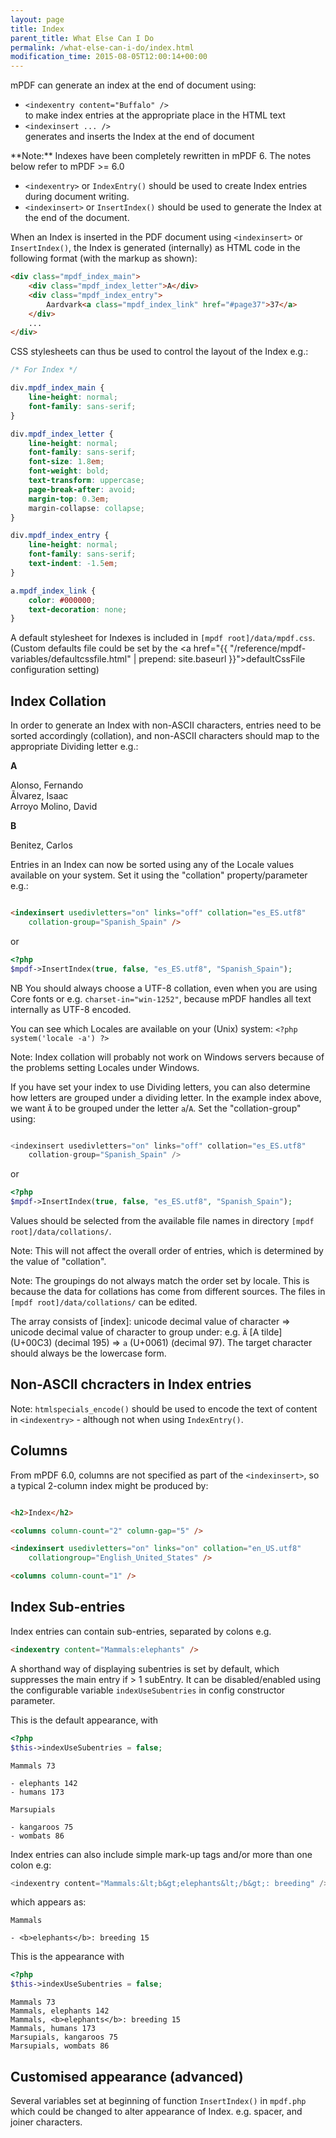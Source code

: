 ```yaml
---
layout: page
title: Index
parent_title: What Else Can I Do
permalink: /what-else-can-i-do/index.html
modification_time: 2015-08-05T12:00:14+00:00
---
```


mPDF can generate an index at the end of document using:

- `<indexentry content="Buffalo" />`  
  to make index entries at the appropriate place in the HTML text
- `<indexinsert ... />`  
  generates and inserts the Index at the end of document

<div class="alert alert-info" role="alert" markdown="1">
  **Note:** Indexes have been completely rewritten in mPDF 6. The notes below refer to mPDF >= 6.0
</div>

- `<indexentry>` or `IndexEntry()` should be used to create Index entries during document writing.
- `<indexinsert>` or `InsertIndex()` should be used to generate the Index at the end of the document.

When an Index is inserted in the PDF document using `<indexinsert>` or `InsertIndex()`, the Index is generated
(internally) as HTML code in the following format (with the markup as shown):

```html
<div class="mpdf_index_main">
    <div class="mpdf_index_letter">A</div>
    <div class="mpdf_index_entry">
        Aardvark<a class="mpdf_index_link" href="#page37">37</a>    
    </div>
    ...
</div>

```

CSS stylesheets can thus be used to control the layout of the Index e.g.:

```css
/* For Index */

div.mpdf_index_main {
    line-height: normal;
    font-family: sans-serif;
}

div.mpdf_index_letter {
    line-height: normal;
    font-family: sans-serif;
    font-size: 1.8em;
    font-weight: bold;
    text-transform: uppercase;
    page-break-after: avoid;
    margin-top: 0.3em;
    margin-collapse: collapse;
}

div.mpdf_index_entry {
    line-height: normal;
    font-family: sans-serif;
    text-indent: -1.5em;
}

a.mpdf_index_link {
    color: #000000;
    text-decoration: none;
}

```

A default stylesheet for Indexes is included in `[mpdf root]/data/mpdf.css`. (Custom defaults file could be set by
the <a href="{{ "/reference/mpdf-variables/defaultcssfile.html" | prepend: site.baseurl }}">defaultCssFile</a> configuration setting)

## Index Collation

In order to generate an Index with non-ASCII characters, entries need to be sorted accordingly (collation), and
non-ASCII characters should map to the appropriate Dividing letter e.g.:

**A**

Alonso, Fernando  
Ãlvarez, Isaac  
Arroyo Molino, David

**B**

Benitez, Carlos

Entries in an Index can now be sorted using any of the Locale values available on your system. Set it using 
the "collation" property/parameter e.g.:

```html

<indexinsert usedivletters="on" links="off" collation="es_ES.utf8" 
    collation-group="Spanish_Spain" />

```

or

```php
<?php
$mpdf->InsertIndex(true, false, "es_ES.utf8", "Spanish_Spain");

```

NB You should always choose a UTF-8 collation, even when you are using Core fonts or e.g. `charset-in="win-1252"`, because
mPDF handles all text internally as UTF-8 encoded.

You can see which Locales are available on your (Unix) system: `<?php system('locale -a') ?>`

Note: Index collation will probably not work on Windows servers because of the problems setting Locales under Windows.

If you have set your index to use Dividing letters, you can also determine how letters are grouped under a dividing
letter. In the example index above, we want `Ã` to be grouped under the letter `a`/`A`. Set the "collation-group" using:

```php

<indexinsert usedivletters="on" links="off" collation="es_ES.utf8" 
    collation-group="Spanish_Spain" />

```

or

```php
<?php
$mpdf->InsertIndex(true, false, "es_ES.utf8", "Spanish_Spain");

```

Values should be selected from the available file names in directory `[mpdf root]/data/collations/`.

Note: This will not affect the overall order of entries, which is determined by the value of "collation".

Note: The groupings do not always match the order set by locale. This is because the data for collations has come from
different sources. The files in `[mpdf root]/data/collations/` can be edited.

The array consists of [index]: unicode decimal value of character => unicode decimal value of character to group
under: e.g. `Ã` [A tilde] (U+00C3) (decimal 195) => `a` (U+0061) (decimal 97). The target character should always be
the lowercase form.

## Non-ASCII chcracters in Index entries

Note: `htmlspecials_encode()` should be used to encode the text of content in `<indexentry>` - although not when using
`IndexEntry()`.

## Columns

From mPDF 6.0, columns are not specified as part of the `<indexinsert>`, so a typical 2-column index might be
produced by:

```html

<h2>Index</h2>

<columns column-count="2" column-gap="5" />

<indexinsert usedivletters="on" links="on" collation="en_US.utf8" 
    collationgroup="English_United_States" />

<columns column-count="1" />

```

## Index Sub-entries

Index entries can contain sub-entries, separated by colons e.g.

```html
<indexentry content="Mammals:elephants" />
```

A shorthand way of displaying subentries is set by default, which suppresses the main entry if > 1 subEntry.
It can be disabled/enabled using the configurable variable `indexUseSubentries` in config constructor parameter.

This is the default appearance, with 
```php
<?php
$this->indexUseSubentries = false;

```

```
Mammals 73

- elephants 142
- humans 173

Marsupials

- kangaroos 75
- wombats 86
```

Index entries can also include simple mark-up tags and/or more than one colon e.g:

```php
<indexentry content="Mammals:&lt;b&gt;elephants&lt;/b&gt;: breeding" />
```

which appears as:

```
Mammals

- <b>elephants</b>: breeding 15
```

This is the appearance with 
```php
<?php
$this->indexUseSubentries = false;

```

```
Mammals 73
Mammals, elephants 142
Mammals, <b>elephants</b>: breeding 15
Mammals, humans 173
Marsupials, kangaroos 75
Marsupials, wombats 86
```

## Customised appearance (advanced)

Several variables set at beginning of function `InsertIndex()` in `mpdf.php` which could be changed to alter appearance of
Index. e.g. spacer, and joiner characters.

